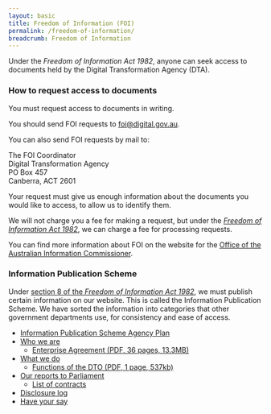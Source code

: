 ```yaml
---
layout: basic
title: Freedom of Information (FOI)
permalink: /freedom-of-information/
breadcrumb: Freedom of Information
---
```

<div class="lede">Under the <em>Freedom of Information Act 1982</em>, anyone can seek access to documents held by the Digital Transformation Agency (DTA).</div>

### How to request access to documents

You must request access to documents in writing.

You should send FOI requests to [foi@digital.gov.au](mailto:foi@digital.gov.au).

You can also send FOI requests by mail to:

The FOI Coordinator<br/>
Digital Transformation Agency<br/>
PO Box 457<br/>
Canberra, ACT 2601<br/>

Your request must give us enough information about the documents you would like to access, to allow us to identify them.

We will not charge you a fee for making a request, but under the [*Freedom of Information Act 1982*](https://www.legislation.gov.au/Series/C2004A02562), we can charge a fee for processing requests.

You can find more information about FOI on the website for the [Office of the Australian Information Commissioner](https://www.oaic.gov.au/).

### Information Publication Scheme

Under [section 8 of the *Freedom of Information Act 1982*](https://www.legislation.gov.au/Details/C2016C00745/Html/Text#_Toc455577354), we must publish certain information on our website. This is called the Information Publication Scheme. We have sorted the information into categories that other government departments use, for consistency and ease of access.

* [Information Publication Scheme Agency Plan](/freedom-of-information/information-publications-scheme-agency-plan/)
* [Who we are](/who-we-are/)
  * [Enterprise Agreement (PDF, 36 pages, 13.3MB)](/files/dto-enterprise-agreement-signed.pdf)
* [What we do](/what-we-do/)
  * [Functions of the DTO (PDF, 1 page, 537kb)](/files/dto-order-establishing.pdf)
* [Our reports to Parliament](/freedom-of-information/our-reports-to-parliament/)
  * [List of contracts](/contracts/)
* [Disclosure log](/freedom-of-information/disclosure-log/)
* [Have your say](/freedom-of-information/have-your-say/)
